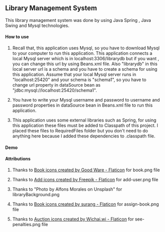 ## Library Management System
This library management system was done by using Java Spring , Java Swing and Mysql technologies.
#### How to use
1) Recall that, this application uses Mysql, so you have to download Mysql to your computer to run this application. This application connects a local Mysql server which is in localhost:3306/librarydb but if you want , you can change this url by using Beans.xml file. Also "librarydb" in this local server url is a schema and you have to create a schema for using this application. Assume that your local Mysql server runs in "localhost:25420" and your schema is "schema1", so you have to change url property in dataSource bean as "jdbc:mysql://localhost:25420/schema1".

2) You have to write your Mysql username and password to username and password properties in dataSource bean in Beans.xml file to run this application.

3) This application uses some external libraries such as Spring, for using this application these files must be added to Classpath of this project. I placed these files to RequiredFiles folder but you don't need to do anything here because I added these dependencies to .classpath file.
#### Demo 


#### Attributions
1) Thanks to <a href="https://www.flaticon.com/free-icons/book" title="book icons">Book icons created by Good Ware - Flaticon</a> for book.png file

2) Thanks to <a href="https://www.flaticon.com/free-icons/add" title="add icons">Add icons created by Freepik - Flaticon</a> for add-user.png file

3) Thanks to "Photo by Alfons Morales on Unsplash" for libraryBackground.png 

4) Thanks to <a href="https://www.flaticon.com/free-icons/book" title="book icons">Book icons created by surang - Flaticon</a> for assign-book.png file

5) Thanks to <a href="https://www.flaticon.com/free-icons/auction" title="auction icons">Auction icons created by Wichai.wi - Flaticon</a> for see-penalties.png file
